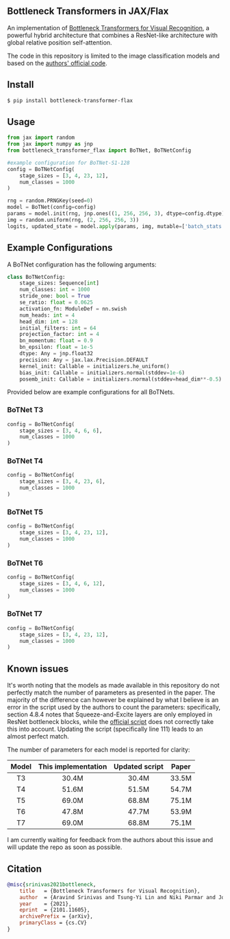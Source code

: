 ## Bottleneck Transformers in JAX/Flax

An implementation of <a href="https://arxiv.org/abs/2101.11605">Bottleneck Transformers for Visual Recognition</a>, a powerful hybrid architecture that combines a ResNet-like architecture with global relative position self-attention.

The code in this repository is limited to the image classification models and based on the <a href="https://gist.github.com/aravindsrinivas/56359b79f0ce4449bcb04ab4b56a57a2">authors' official code</a>.

## Install

```bash
$ pip install bottleneck-transformer-flax
```

## Usage

```python
from jax import random
from jax import numpy as jnp
from bottleneck_transformer_flax import BoTNet, BoTNetConfig

#example configuration for BoTNet-S1-128
config = BoTNetConfig(
    stage_sizes = [3, 4, 23, 12],
    num_classes = 1000
)

rng = random.PRNGKey(seed=0)
model = BoTNet(config=config)
params = model.init(rng, jnp.ones((1, 256, 256, 3), dtype=config.dtype))
img = random.uniform(rng, (2, 256, 256, 3))
logits, updated_state = model.apply(params, img, mutable=['batch_stats']) # logits.shape is (2, 1000)
```

## Example Configurations

A BoTNet configuration has the following arguments:

```python
class BoTNetConfig:
    stage_sizes: Sequence[int]                                          # Stages sizes (as in Table 13)
    num_classes: int = 1000                                             # Number of classes
    stride_one: bool = True                                             # Whether the model is a BoTNet-S1
    se_ratio: float = 0.0625                                            # How much to squeeze
    activation_fn: ModuleDef = nn.swish                                 # Activation function
    num_heads: int = 4                                                  # Number of heads in multi head self attention
    head_dim: int = 128                                                 # Head dimension in multi head self attention
    initial_filters: int = 64                                           # Resnet stem output channels
    projection_factor: int = 4                                          # Ratio between block output and input channels
    bn_momentum: float = 0.9                                            # Batch normalization momentum
    bn_epsilon: float = 1e-5                                            # Batch normalization epsilon
    dtype: Any = jnp.float32                                            # Dtype of the computation
    precision: Any = jax.lax.Precision.DEFAULT                          # Numerical precision of the computation
    kernel_init: Callable = initializers.he_uniform()                   # Initializer function for the weight matrix
    bias_init: Callable = initializers.normal(stddev=1e-6)              # Initializer function for the bias
    posemb_init: Callable = initializers.normal(stddev=head_dim**-0.5)  # Initializer function for positional embeddings
```

Provided below are example configurations for all BoTNets.

### BoTNet T3

```python
config = BoTNetConfig(
    stage_sizes = [3, 4, 6, 6],
    num_classes = 1000
)
```

### BoTNet T4

```python
config = BoTNetConfig(
    stage_sizes = [3, 4, 23, 6],
    num_classes = 1000
)
```

### BoTNet T5

```python
config = BoTNetConfig(
    stage_sizes = [3, 4, 23, 12],
    num_classes = 1000
)
```

### BoTNet T6

```python
config = BoTNetConfig(
    stage_sizes = [3, 4, 6, 12],
    num_classes = 1000
)
```

### BoTNet T7

```python
config = BoTNetConfig(
    stage_sizes = [3, 4, 23, 12],
    num_classes = 1000
)
```

## Known issues

It's worth noting that the models as made available in this repository do not perfectly match the number of parameters as presented in the paper. The majority of the difference can however be explained by what I believe is an error in the script used by the authors to count the parameters: specifically, section 4.8.4 notes that Squeeze-and-Excite layers are only employed in ResNet bottleneck blocks, while the <a href="https://gist.github.com/aravindsrinivas/e8a9e33425e10ed0c69c1bf726b81495">official script</a> does not correctly take this into account. Updating the script (specifically line 111) leads to an almost perfect match.

The number of parameters for each model is reported for clarity:

| Model | This implementation | Updated script | Paper
| :---: | :---: | :---: | :---: |
T3 | 30.4M | 30.4M | 33.5M
T4 | 51.6M | 51.5M | 54.7M
T5 | 69.0M | 68.8M | 75.1M
T6 | 47.8M | 47.7M | 53.9M
T7 | 69.0M | 68.8M | 75.1M

I am currently waiting for feedback from the authors about this issue and will update the repo as soon as possible.

## Citation

```bibtex
@misc{srinivas2021bottleneck,
    title   = {Bottleneck Transformers for Visual Recognition}, 
    author  = {Aravind Srinivas and Tsung-Yi Lin and Niki Parmar and Jonathon Shlens and Pieter Abbeel and Ashish Vaswani},
    year    = {2021},
    eprint  = {2101.11605},
    archivePrefix = {arXiv},
    primaryClass = {cs.CV}
}
```